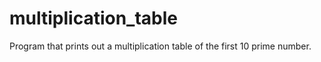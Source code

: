 # multiplication_table
Program that prints out a multiplication table of the first 10 prime number.
